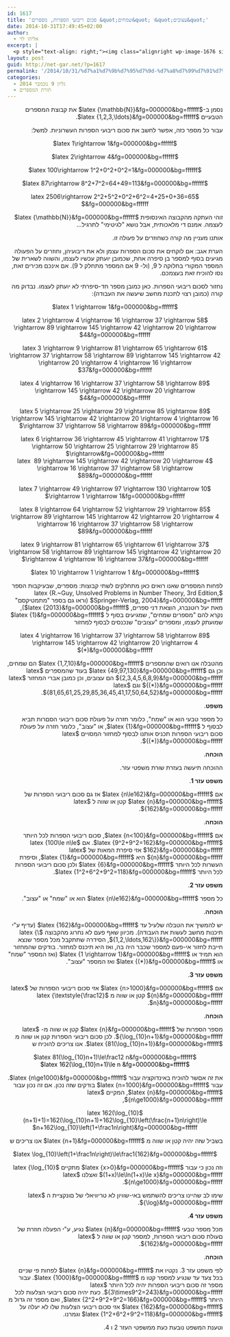 ```yaml
---
id: 1617
title: 'סכום ריבועי הספרות, מספרים &quot;שמחים&quot; ו&quot;עצובים&quot;'
date: 2014-10-31T17:49:45+02:00
author:
  - אליהו לוי
excerpt: |
  <p style="text-align: right;"><img class="alignright wp-image-1676 size-full" src="http://net-gar.net/wp-content/uploads/2014/10/wath1.png" alt="" width="135" height="58" />מה שהמתמטיקה לא תהיה, היא יפה. ובגיליון הזה יש מאמר יפה על מספרים "שמחים ועצובים". הוא מספר על תהליך מסוים שאפשר לעשות על מספרים: לקחת את סכום ריבועי הספרות שלהם. זוהי פונקציה מן המספרים הטבעיים לעצמם. מה קורה כשחוזרים על התהליך? כלומר מפעילים את הפונקציה על מספר, ואז על ערך הפונקציה שהתקבל, ואז על הערך החדש שהתקבל, וכו'? האם אתם יכולים לנחש מה יקרה?</p>
layout: post
guid: http://net-gar.net/?p=1617
permalink: '/2014/10/31/%d7%a1%d7%9b%d7%95%d7%9d-%d7%a8%d7%99%d7%91%d7%95%d7%a2%d7%99-%d7%94%d7%a1%d7%a4%d7%a8%d7%95%d7%aa-%d7%9e%d7%a1%d7%a4%d7%a8%d7%99%d7%9d-%d7%a9%d7%9e%d7%97%d7%99%d7%9d-%d7%95%d7%a2%d7%a6%d7%95/'
categories:
  - גליון 9 נובמבר 2014
  - תורת המספרים
---
```

<p style="direction: rtl;">
  נסמן ב-$latex {\mathbb{N}}&fg=000000&bg=ffffff$ את קבוצת המספרים הטבעיים $latex {1,2,3,\ldots}&fg=000000&bg=ffffff$.
</p>

<p style="direction: rtl;">
  עבור כל מספר כזה, אפשר לחשב את סכום ריבועי הספרות העשרוניות. למשל:
</p>

<p style="direction: rtl; text-align: center;">
  $latex 1\rightarrow 1&fg=000000&bg=ffffff$
</p>

<p style="direction: rtl; text-align: center;">
  $latex 2\rightarrow 4&fg=000000&bg=ffffff$
</p>

<p style="direction: rtl; text-align: center;">
  $latex 100\rightarrow 1^2+0^2+0^2=1&fg=000000&bg=ffffff$
</p>

<p style="direction: rtl; text-align: center;">
  $latex 87\rightarrow 8^2+7^2=64+49=113&fg=000000&bg=ffffff$
</p>

<p style="direction: rtl; text-align: center;">
  $latex 2506\rightarrow 2^2+5^2+0^2+6^2=4+25+0+36=65 &fg=000000&bg=ffffff$
</p>

<p style="direction: rtl;">
  זוהי העתקה מהקבוצה האינסופית $latex {\mathbb{N}}&fg=000000&bg=ffffff$ לעצמה. אמנם די מלאכותית, אבל נושא "לגיטימי" לתרגיל&#8230;
</p>

<p style="direction: rtl;">
  אותנו מעניין מה קורה כשחוזרים על פעולה זו.
</p>

<p style="direction: rtl;">
  הערת אגב: אם לוקחים את סכום הספרות עצמן ולא את ריבועיהן, וחוזרים על הפעולה מגיעים בסוף למספר בן סיפרה אחת, שכמובן יועתק עכשיו לעצמו, והשווה לשארית של המספר המקורי בחלוקה ל 9, (ול- 9 אם המספר מתחלק ל 9). אם אינכם מכירים זאת, נסו להוכיח זאת בעצמכם.
</p>

<p style="direction: rtl;">
  נחזור לסכום ריבועי הספרות. כאן כמובן מספר חד-סיפרתי לא יועתק לעצמו. נבדוק מה קורה (כמובן רצוי לתכנת מחשב שיעשה את העבודה):
</p>

<p style="direction: rtl; text-align: center;">
  $latex 1 \rightarrow 1&fg=000000&bg=ffffff$
</p>

<p style="direction: rtl; text-align: center;">
  $latex 2 \rightarrow 4 \rightarrow 16 \rightarrow 37 \rightarrow 58 \rightarrow 89 \rightarrow 145 \rightarrow 42 \rightarrow 20 \rightarrow 4&fg=000000&bg=ffffff$
</p>

<p style="direction: rtl; text-align: center;">
  $latex 3 \rightarrow 9 \rightarrow 81 \rightarrow 65 \rightarrow 61 \rightarrow 37 \rightarrow 58 \rightarrow 89 \rightarrow 145 \rightarrow 42 \rightarrow 20 \rightarrow 4 \rightarrow 16 \rightarrow 37&fg=000000&bg=ffffff$
</p>

<p style="direction: rtl; text-align: center;">
  $latex 4 \rightarrow 16 \rightarrow 37 \rightarrow 58 \rightarrow 89 \rightarrow 145 \rightarrow 42 \rightarrow 20 \rightarrow 4&fg=000000&bg=ffffff$
</p>

<p style="direction: rtl; text-align: center;">
  $latex 5 \rightarrow 25 \rightarrow 29 \rightarrow 85 \rightarrow 89 \rightarrow 145 \rightarrow 42 \rightarrow 20 \rightarrow 4 \rightarrow 16 \rightarrow 37 \rightarrow 58 \rightarrow 89&fg=000000&bg=ffffff$
</p>

<p style="direction: rtl; text-align: center;">
  $latex 6 \rightarrow 36 \rightarrow 45 \rightarrow 41 \rightarrow 17 \rightarrow 50 \rightarrow 25 \rightarrow 29 \rightarrow 85 \rightarrow&fg=000000&bg=ffffff$<br /> $latex  89 \rightarrow 145 \rightarrow 42 \rightarrow 20 \rightarrow 4 \rightarrow 16 \rightarrow 37 \rightarrow 58 \rightarrow 89&fg=000000&bg=ffffff$
</p>

<p style="direction: rtl; text-align: center;">
  $latex 7 \rightarrow 49 \rightarrow 97 \rightarrow 130 \rightarrow 10 \rightarrow 1 \rightarrow 1&fg=000000&bg=ffffff$
</p>

<p style="direction: rtl; text-align: center;">
  $latex 8 \rightarrow 64 \rightarrow 52 \rightarrow 29 \rightarrow 85 \rightarrow 89 \rightarrow 145 \rightarrow 42 \rightarrow 20 \rightarrow 4 \rightarrow 16 \rightarrow 37 \rightarrow 58 \rightarrow 89&fg=000000&bg=ffffff$
</p>

<p style="direction: rtl; text-align: center;">
  $latex 9 \rightarrow 81 \rightarrow 65 \rightarrow 61 \rightarrow 37 \rightarrow 58 \rightarrow 89 \rightarrow 145 \rightarrow 42 \rightarrow 20 \rightarrow 4 \rightarrow 16 \rightarrow 37&fg=000000&bg=ffffff$
</p>

<p style="direction: rtl; text-align: center;">
  $latex 10 \rightarrow 1 \rightarrow 1 &fg=000000&bg=ffffff$
</p>

<p style="direction: rtl;">
  לפחות המספרים שאנו רואים כאן מתחלקים לשתי קבוצות: מספרים, שבעיקבות הספר $latex {R.~Guy, Unsolved Problems in Number Theory, 3rd Edition, Springer-Verlag, 2004}&fg=000000&bg=ffffff$ (וראו גם בספר "מתמטיקסם" מאת יעל רוטנברג, הוצאת דני ספרים, $latex {2013}&fg=000000&bg=ffffff$), נקרא להם "מספרים שמחים", שמגיעים בסוף ל $latex {1}&fg=000000&bg=ffffff$ שמועתק לעצמו, ומספרים "עצובים" שנכנסים לבסוף למחזור
</p>

<p style="direction: rtl;" align="center">
  $latex 4 \rightarrow 16 \rightarrow 37 \rightarrow 58 \rightarrow 89 \rightarrow 145 \rightarrow 42 \rightarrow 20 \rightarrow 4 (*)&fg=000000&bg=ffffff$
</p>

<p style="direction: rtl;">
  מהטבלה אנו רואים שהמספרים $latex {1,7,10}&fg=000000&bg=ffffff$ הם שמחים, וכן גם $latex {49,97,130}&fg=000000&bg=ffffff$ בעוד שהמספרים $latex {2,3,4,5,6,8,9}&fg=000000&bg=ffffff$ הם עצובים, וכן כמובן אברי המחזור $latex {(*)}&fg=000000&bg=ffffff$ וגם $latex {81,65,61,25,29,85,36,45,41,17,50,64,52}&fg=000000&bg=ffffff$.
</p>

<p style="direction: rtl;">
  <b>משפט</b>.
</p>

<p style="direction: rtl;">
  כל מספר טבעי הוא או "שמח", כלומר חזרה על פעולת סכום ריבועי הסםרות תביא לבסוף ל $latex {1}&fg=000000&bg=ffffff$, או "עצוב", כלומר חזרה על פעולת סכום ריבועי הספרות תכניס אותנו לבסוף למחזור המסויים $latex {(*)}&fg=000000&bg=ffffff$.
</p>

<p style="direction: rtl;">
  <b>הוכחה</b>.
</p>

<p style="direction: rtl;">
  ההוכחה תיעשה בעזרת שורת משפטי עזר.
</p>

<p style="direction: rtl;">
  <b>משפט עזר 1</b>.
</p>

<p style="direction: rtl;">
  אם $latex {n\le162}&fg=000000&bg=ffffff$ אז גם סכום ריבועי הספרות של $latex {n}&fg=000000&bg=ffffff$ קטן או שווה ל $latex {162}&fg=000000&bg=ffffff$.
</p>

<p style="direction: rtl;">
  <b>הוכחה</b>.
</p>

<p style="direction: rtl;">
  אם $latex {n<100}&fg=000000&bg=ffffff$, סכום ריבועי הספרות לכל היותר $latex {9^2+9^2=162}&fg=000000&bg=ffffff$. אם $latex {100\le n\le 162}&fg=000000&bg=ffffff$ אזי סיפרת המאות של $latex {n}&fg=000000&bg=ffffff$ היא $latex {1}&fg=000000&bg=ffffff$, וסיפרת העשרות לכל היותר $latex {6}&fg=000000&bg=ffffff$ ולכן סכום ריבועי הספרות לכל היותר $latex {1^2+6^2+9^2=118}&fg=000000&bg=ffffff$.
</p>

<p style="direction: rtl;">
  <b>משפט עזר 2</b>.
</p>

<p style="direction: rtl;">
  כל מספר $latex {n\le162}&fg=000000&bg=ffffff$ הוא או "שמח" או "עצוב".
</p>

<p style="direction: rtl;">
  <b>הוכחה</b>.
</p>

<p style="direction: rtl;">
  יש להמשיך את הטבלה שלעיל עד $latex {162}&fg=000000&bg=ffffff$ (עדיף ע"י תיכנות מחשב לעשות את העבודה). מכיוון שאף פעם לא נחרוג מהקבוצה $latex {\{1,2,\ldots,162\}}&fg=000000&bg=ffffff$, הסידרה שתתקבל מכל מספר שנצא חייבת לחזור אי-פעם למספר שכבר היה בה, ואז היא תיכנס למחזור. בודקים שהמחזור הוא תמיד או $latex {1 \rightarrow 1}&fg=000000&bg=ffffff$ (ואז המספר "שמח" או $latex {(*)}&fg=000000&bg=ffffff$ ואז המספר "עצוב".
</p>

<p style="direction: rtl;">
  <b>משפט עזר 3</b>.
</p>

<p style="direction: rtl;">
  אם $latex {n>1000}&fg=000000&bg=ffffff$ אזי סכום ריבועי הספרות של $latex {n}&fg=000000&bg=ffffff$ קטן או שווה מ $latex {\textstyle{\frac12} n}&fg=000000&bg=ffffff$.
</p>

<p style="direction: rtl;">
  <b>הוכחה</b>.
</p>

<p style="direction: rtl;">
  מספר הספרות של $latex {n}&fg=000000&bg=ffffff$ קטן או שווה מ- $latex {\log_{10}n+1}&fg=000000&bg=ffffff$. לכן סכום ריבועי הספרות קטן או שווה מ $latex {81(\log_{10}n+1)}&fg=000000&bg=ffffff$. אנו צריכים להוכיח ש
</p>

<p style="direction: rtl; text-align: center;">
  $latex 81(\log_{10}n+1)\le\frac12 n&fg=000000&bg=ffffff$<br /> <span style="color: #000000;">$latex 162(\log_{10}n+1)\le n &fg=000000&bg=ffffff$</span>
</p>

<p style="direction: rtl;">
  את זה אםשר להוכיח באינדוקציה עבור $latex {n\ge1000}&fg=000000&bg=ffffff$. עבור $latex {n=1000}&fg=000000&bg=ffffff$ בודקים שזה נכון. אם זה נכון עבור $latex {n}&fg=000000&bg=ffffff$, המקיים $latex {n\ge1000}&fg=000000&bg=ffffff$,
</p>

<p style="direction: rtl;" align="center">
  $latex 162(\log_{10}(n+1)+1)=162(\log_{10}n+1)+162\log_{10}\left(\frac{n+1}n\right)\le n+162\log_{10}\left(1+\frac1n\right)&fg=000000&bg=ffffff$
</p>

<p style="direction: rtl;">
  בשביל שזה יהיה קטן או שווה מ $latex {n+1}&fg=000000&bg=ffffff$ אנו צריכים ש
</p>

<p style="direction: rtl;" align="center">
  $latex \log_{10}\left(1+\frac1n\right)\le\frac1{162}&fg=000000&bg=ffffff$
</p>

<p style="direction: rtl;">
  וזה נכון כי עבור $latex {x>0}&fg=000000&bg=ffffff$ מתקיים $latex {\log_{10}(1+x)\le\ln(1+x)\le x}&fg=000000&bg=ffffff$ ואצלנו $latex {n\ge1000}&fg=000000&bg=ffffff$.
</p>

<p style="direction: rtl;">
  שימו לב שהיינו צריכים להשתמש באי-שוויון לא טריוויאלי של םונקציית ה $latex {\log}&fg=000000&bg=ffffff$.
</p>

<p style="direction: rtl;">
  <b>משפט עזר 4</b>.
</p>

<p style="direction: rtl;">
  מכל מספר טבעי $latex {n}&fg=000000&bg=ffffff$ נגיע, ע"י הפעלה חוזרת של םעולת סכום ריבועי הספרות, למספר קטן או שווה ל $latex {162}&fg=000000&bg=ffffff$.
</p>

<p style="direction: rtl;">
  <b>הוכחה</b>.
</p>

<p style="direction: rtl;">
  לפי משפט עזר 3. נקטיו את $latex {n}&fg=000000&bg=ffffff$ לפחות פי שניים בכל צעד עד שנגיע למספר קטו מ $latex {1000}&fg=000000&bg=ffffff$. עבור מספר זה סכום ריבועי הספרות יהיה לכל היותר $latex {3\times9^2=243}&fg=000000&bg=ffffff$. כעת יהיה סכום ריבועי הצלעות לכל היותר $latex {2^2+9^2+9^2=166}&fg=000000&bg=ffffff$, ואם מספר זה גדול מ $latex {162}&fg=000000&bg=ffffff$ אזי סכום ריבועי הצלעות שלו לא יעלה על $latex {1^2+6^2+9^2=118}&fg=000000&bg=ffffff$ וגמרנו.
</p>

<p style="direction: rtl;">
  וטענת המשפט נובעת כעת ממשפטי העזר 2 ו 4.
</p>